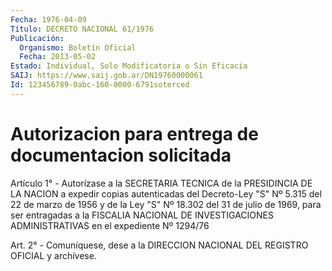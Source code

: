 ```yaml
---
Fecha: 1976-04-09
Título: DECRETO NACIONAL 61/1976
Publicación:
  Organismo: Boletín Oficial
  Fecha: 2013-05-02
Estado: Individual, Solo Modificatoria o Sin Eficacia
SAIJ: https://www.saij.gob.ar/DN19760000061
Id: 123456789-0abc-160-0000-6791soterced
---
```

# Autorizacion para entrega de documentacion solicitada

<a id="1"></a>
Artículo 1° - Autorízase a la SECRETARIA TECNICA de la PRESIDINCIA DE LA NACION a expedir copias autenticadas del Decreto-Ley "S" Nº 5.315 del 22 de marzo de 1956 y de la Ley "S" Nº 18.302 del 31 de julio de 1969, para ser entragadas a la FISCALIA NACIONAL DE INVESTIGACIONES ADMINISTRATIVAS en el expediente Nº 1294/76

<a id="2"></a>
Art. 2° - Comuníquese, dese a la DIRECCION NACIONAL DEL REGISTRO OFICIAL y archívese.